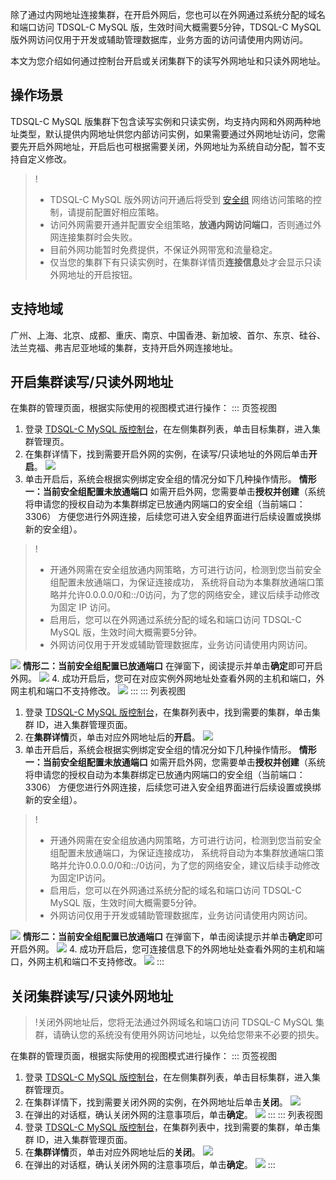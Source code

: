 除了通过内网地址连接集群，在开启外网后，您也可以在外网通过系统分配的域名和端口访问 TDSQL-C MySQL 版，生效时间大概需要5分钟，TDSQL-C MySQL 版外网访问仅用于开发或辅助管理数据库，业务方面的访问请使用内网访问。

本文为您介绍如何通过控制台开启或关闭集群下的读写外网地址和只读外网地址。

## 操作场景
TDSQL-C MySQL 版集群下包含读写实例和只读实例，均支持内网和外网两种地址类型，默认提供内网地址供您内部访问实例，如果需要通过外网地址访问，您需要先开启外网地址，开启后也可根据需要关闭，外网地址为系统自动分配，暂不支持自定义修改。

>! 
>- TDSQL-C MySQL 版外网访问开通后将受到 [安全组](https://cloud.tencent.com/document/product/1003/62745) 网络访问策略的控制，请提前配置好相应策略。
>- 访问外网需要开通并配置安全组策略，**放通内网访问端口**，否则通过外网连接集群时会失败。
>- 目前外网功能暂时免费提供，不保证外网带宽和流量稳定。
>- 仅当您的集群下有只读实例时，在集群详情页**连接信息**处才会显示只读外网地址的开启按钮。

## 支持地域
广州、上海、北京、成都、重庆、南京、中国香港、新加坡、首尔、东京、硅谷、法兰克福、弗吉尼亚地域的集群，支持开启外网连接地址。


## 开启集群读写/只读外网地址
在集群的管理页面，根据实际使用的视图模式进行操作：
<dx-tabs>
::: 页签视图
1. 登录 [TDSQL-C MySQL 版控制台](https://console.cloud.tencent.com/cynosdb)，在左侧集群列表，单击目标集群，进入集群管理页。
2. 在集群详情下，找到需要开启外网的实例，在读写/只读地址的外网后单击**开启**。
![](https://qcloudimg.tencent-cloud.cn/raw/5c60f100c5d262be5dd8a639f91910bc.png)
3. 单击开启后，系统会根据实例绑定安全组的情况分如下几种操作情形。
**情形一：当前安全组配置未放通端口**
如需开启外网，您需要单击**授权并创建**（系统将申请您的授权自动为本集群绑定已放通内网端口的安全组（当前端口：3306） 方便您进行外网连接，后续您可进入安全组界面进行后续设置或换绑新的安全组）。
>!
>- 开通外网需在安全组放通内网策略，方可进行访问，检测到您当前安全组配置未放通端口，为保证连接成功， 系统将自动为本集群放通端口策略并允许0.0.0.0/0和::/0访问，为了您的网络安全，建议后续手动修改为固定 IP 访问。
>- 启用后，您可以在外网通过系统分配的域名和端口访问 TDSQL-C MySQL 版，生效时间大概需要5分钟。
>- 外网访问仅用于开发或辅助管理数据库，业务访问请使用内网访问。
>
![](https://qcloudimg.tencent-cloud.cn/raw/7f7224b04b4d5c2a404706a3ac21529c.png)
**情形二：当前安全组配置已放通端口**
在弹窗下，阅读提示并单击**确定**即可开启外网。
![](https://qcloudimg.tencent-cloud.cn/raw/57ee36bb33a07592dcd0dfa01c49c86a.png)
4. 成功开启后，您可在对应实例外网地址处查看外网的主机和端口，外网主机和端口不支持修改。
![](https://qcloudimg.tencent-cloud.cn/raw/86f5aa93d215ca48123e5e4240ab19d3.png)
:::
::: 列表视图
1. 登录 [TDSQL-C MySQL 版控制台](https://console.cloud.tencent.com/cynosdb)，在集群列表中，找到需要的集群，单击集群 ID，进入集群管理页面。
2. 在**集群详情**页，单击对应外网地址后的**开启**。
![](https://main.qcloudimg.com/raw/fc0ae68f28e87328d16829acba8d5d06.png)
3. 单击开启后，系统会根据实例绑定安全组的情况分如下几种操作情形。
**情形一：当前安全组配置未放通端口**
如需开启外网，您需要单击**授权并创建**（系统将申请您的授权自动为本集群绑定已放通内网端口的安全组（当前端口：3306） 方便您进行外网连接，后续您可进入安全组界面进行后续设置或换绑新的安全组）。
>!
>- 开通外网需在安全组放通内网策略，方可进行访问，检测到您当前安全组配置未放通端口，为保证连接成功， 系统将自动为本集群放通端口策略并允许0.0.0.0/0和::/0访问，为了您的网络安全，建议后续手动修改为固定IP访问。
>- 启用后，您可以在外网通过系统分配的域名和端口访问 TDSQL-C MySQL 版，生效时间大概需要5分钟。
>- 外网访问仅用于开发或辅助管理数据库，业务访问请使用内网访问。
>
![](https://qcloudimg.tencent-cloud.cn/raw/7f7224b04b4d5c2a404706a3ac21529c.png)
**情形二：当前安全组配置已放通端口**
在弹窗下，单击阅读提示并单击**确定**即可开启外网。
![](https://qcloudimg.tencent-cloud.cn/raw/57ee36bb33a07592dcd0dfa01c49c86a.png)
4. 成功开启后，您可连接信息下的外网地址处查看外网的主机和端口，外网主机和端口不支持修改。
![](https://qcloudimg.tencent-cloud.cn/raw/14a92bd3ab85874a4dbf47e827c484be.png)
:::
</dx-tabs>

## 关闭集群读写/只读外网地址
>!关闭外网地址后，您将无法通过外网域名和端口访问 TDSQL-C MySQL 集群，请确认您的系统没有使用外网访问地址，以免给您带来不必要的损失。
>
在集群的管理页面，根据实际使用的视图模式进行操作：
<dx-tabs>
::: 页签视图
1. 登录 [TDSQL-C MySQL 版控制台](https://console.cloud.tencent.com/cynosdb)，在左侧集群列表，单击目标集群，进入集群管理页。
2. 在集群详情下，找到需要关闭外网的实例，在外网地址后单击**关闭**。
![](https://qcloudimg.tencent-cloud.cn/raw/b2d6691a172d9a7822d7a4e91ee4b32f.png)
3. 在弹出的对话框，确认关闭外网的注意事项后，单击**确定**。
![](https://qcloudimg.tencent-cloud.cn/raw/3eec95aa36b4dea63f8c48fc4a70321e.png)
:::
::: 列表视图
1. 登录 [TDSQL-C MySQL 版控制台](https://console.cloud.tencent.com/cynosdb)，在集群列表中，找到需要的集群，单击集群 ID，进入集群管理页面。
2. 在**集群详情**页，单击对应外网地址后的**关闭**。
![](https://main.qcloudimg.com/raw/7b50c35de70148f5e4a56a30537a1383.png)
3. 在弹出的对话框，确认关闭外网的注意事项后，单击**确定**。
![](https://qcloudimg.tencent-cloud.cn/raw/18a0d145ba81791edd20c84a4e1240fc.png)
:::
</dx-tabs>

